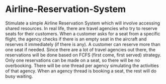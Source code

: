 # Airline-Reservation-System

Stimulate a simple Airline Reservation System which will
involve accessing shared resources. In real life, there are travel agencies who try to
reserve seats for their customers. When a customer asks for a seat from a specific flight,
the agency checks if there is an empty seat in the aircraft and reserves it immediately (if
there is any). A customer can reserve more than one seat if needed. Since there are a lot
of travel agencies out there, the reservations will be done based on FCFS (first come, first
served) strategy. Only one reservations can be made on a seat, so there will be no
overbooking. There will be one thread per agency simulating the activities of that agency.
When an agency thread is booking a seat, the rest will do busy waiting. 
